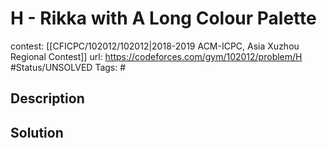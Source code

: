 # H - Rikka with A Long Colour Palette

contest: [[CFICPC/102012/102012|2018-2019 ACM-ICPC, Asia Xuzhou Regional Contest]]
url: https://codeforces.com/gym/102012/problem/H
#Status/UNSOLVED
Tags: #

## Description

## Solution

